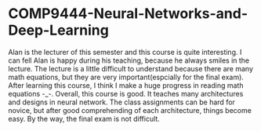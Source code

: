 # COMP9444-Neural-Networks-and-Deep-Learning

 Alan is the lecturer of this semester and this course is quite interesting. I can fell Alan is happy during his teaching, because he always smiles in the lecture. The lecture is a little difficult to understand because there are many math equations, but they are very important(espcially for the final exam). After learning this course, I think I make a huge progress in reading math equations  -_-.     Overall, this course is good. It teaches many architectures and designs in neural network. The class assignments can be hard for novice, but after good comprehending of each architecture, things become easy. By the way, the final exam is not difficult.
